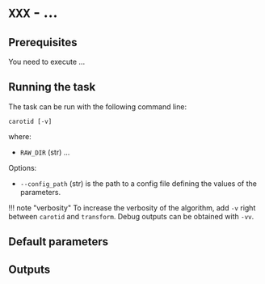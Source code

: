 # `XXX` - ...

## Prerequisites
You need to execute ...

## Running the task

The task can be run with the following command line:
```
carotid [-v]
```
where:

- `RAW_DIR` (str) ...

Options:

- `--config_path` (str) is the path to a config file defining the values of the parameters.

!!! note "verbosity"
    To increase the verbosity of the algorithm, add `-v` right between `carotid` and `transform`.
    Debug outputs can be obtained with `-vv`.

## Default parameters

## Outputs
